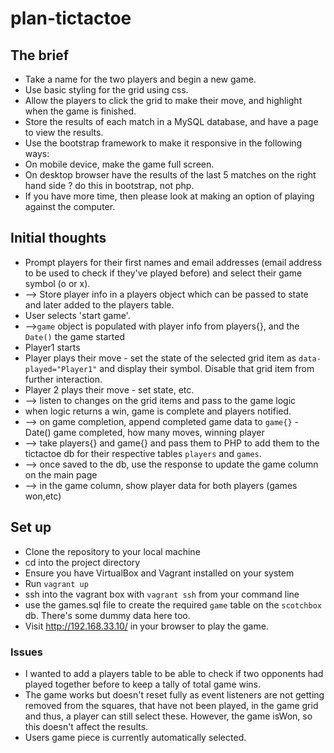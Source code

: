 # plan-tictactoe

## The brief
* Take a name for the two players and begin a new game.
* Use basic styling for the grid using css.
* Allow the players to click the grid to make their move, and highlight when the game is finished.
* Store the results of each match in a MySQL database, and have a page to view the results.
* Use the bootstrap framework to make it responsive in the following ways:
* On mobile device, make the game full screen.
* On desktop browser have the results of the last 5 matches on the right hand side ? do this in bootstrap, not php.
* If you have more time, then please look at making an option of playing against the computer.

## Initial thoughts
 * Prompt players for their first names and email addresses (email address to be used to check if they've played before) and select their game symbol (o or x).
 * --> Store player info in a players object which can be passed to state and later added to the players table.
 * User selects 'start game'.
 * -->`game` object is populated with player info from players{}, and the `Date()` the game started
 * Player1 starts
 * Player plays their move - set the state of the selected grid item as `data-played="Player1"` and display their symbol. Disable that grid item from further interaction.
 * Player 2 plays their move - set state, etc.
 * --> listen to changes on the grid items and pass to the game logic
 * when logic returns a win, game is complete and players notified.
 * --> on game completion, append completed game data to `game{}` - Date() game completed, how many moves, winning player
 * --> take players{} and game{} and pass them to PHP to add them to the tictactoe db for their respective tables `players` and `games`.
 * --> once saved to the db, use the response to update the game column on the main page
 * --> in the game column, show player data for both players (games won,etc)

 ## Set up
 * Clone the repository to your local machine
 * cd into the project directory
 * Ensure you have VirtualBox and Vagrant installed on your system
 * Run `vagrant up`
 * ssh into the vagrant box with `vagrant ssh` from your command line
 * use the games.sql file to create the required `game` table on the `scotchbox` db. There's some dummy data here too.
 * Visit http://192.168.33.10/ in your browser to play the game.

 ### Issues
 * I wanted to add a players table to be able to check if two opponents had played together before to keep a tally of total game wins.
 * The game works but doesn't reset fully as event listeners are not getting removed from the squares, that have not been played, in the game grid and thus, a player can still select these. However, the game isWon, so this doesn't affect the results.
 * Users game piece is currently automatically selected.
